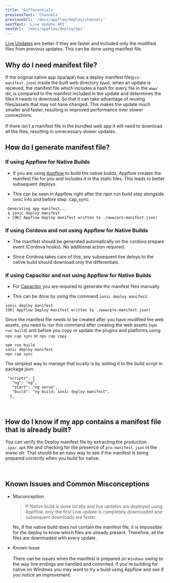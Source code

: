 ```yaml
---
title: 'Differentials'
previousText: 'Channels'
previousUrl: '/docs/appflow/deploy/channels'
nextText: 'Live Update API'
nextUrl: '/docs/appflow/deploy/api'
---
```



[Live Updates](https://ionicframework.com/docs/appflow/deploy/intro) are better if they are faster and included only the modified files from 
previous updates. This can be done using manifest file.

## Why do I need manifest file?
If the original native app (ipa/apk) has a deploy manifest file(`pro-manifest.json`) inside the built web directory (`www`), when an update is 
recieved, the manifest file which includes a hash for every file in the `www/` dir, is compared to the manifest included in the update and determines the files
it needs to download. So that it can take advantage of reusing files/assets that may not have changed. 
This makes the update much smaller and faster, resulting in improved performance over slower connections. <br><br> If there isn't a manifest file in 
the bundled web app it will need to download all the files, resulting in unnecessary slower updates.

## How do I generate manifest file?
### If using Appflow for Native Builds
* If you are using [Appflow](https://ionicframework.com/docs/appflow) to build the native builds, Appflow creates the manifest file for you and includes it in 
the static files. This leads to better subsequent deploys.

* This can be seen in Appflow right after the npm run build step alongside ionic info and before step: cap_sync

```
 Generating app manifest...
 $ ionic deploy manifest
 ▸ [OK] Appflow Deploy manifest written to ./www/pro-manifest.json!
```


### If using Cordova and not using Appflow for Native Builds
* The manifest should be generated automatically on the cordova prepare event (Cordova hooks). No additional action required.

* Since Cordova takes care of this, any subsequent live deloys to the native build should download only the differentials. 

### If using Capacitor and not using Appflow for Native Builds
* For [Capacitor](https://capacitorjs.com/docs) you are required to generate the manifest files manually.

* This can be done by using the command `ionic deploy manifest`.
```
ionic deploy manifest
[OK] Appflow Deploy manifest written to ./www/pro-manifest.json!
```

Since the manifest file needs to be created after you have modified the web assets, you need to run this command after creating the web assets 
(`npm run build`)
and before you copy or update the plugins and platforms using `npx cap sync` or `npx cap copy`
```
npm run build
ionic deploy manifest
npx cap sync
```

The simplest way to manage that locally is by adding it to the build script in package.json.<br>
```
 "scripts": {
   "ng": "ng",
   "start": "ng serve",
   "build": "ng build; ionic deploy manifest",
  },
```
<br>

## How do I know if my app contains a manifest file that is already built?

You can verify the Deploy manifest file by extracting the production `.ipa/.apk` file and checking for the presence of `pro-manifest.json` in the www/ dir. 
That should be an easy way to see if the manifest is being prepared correctly when you build for native.

<br>

## Known Issues and Common Misconceptions
* Misconception
  > If Native build is done locally and live updates are deployed using Appflow, only the first Live update is completely downloaded and subsequent 
  downloads are faster.

  No, If the native build does not contain the manifest file, it is impossible for the deploy to know which files are already present. 
  Therefore, all the files are downloaded with every update.
* Known Issue <br><br>
There can be issues when the manifest is prepared on `Windows` owing to the way line endings are handled and commited. 
If you're building for native on Windows you may want to try a build using Appflow and see if you notice an improvement.




